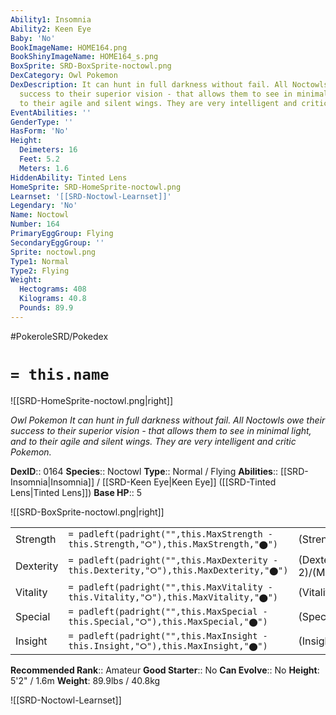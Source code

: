 ```yaml
---
Ability1: Insomnia
Ability2: Keen Eye
Baby: 'No'
BookImageName: HOME164.png
BookShinyImageName: HOME164_s.png
BoxSprite: SRD-BoxSprite-noctowl.png
DexCategory: Owl Pokemon
DexDescription: It can hunt in full darkness without fail. All Noctowls owe their
  success to their superior vision - that allows them to see in minimal light, and
  to their agile and silent wings. They are very intelligent and critic Pokemon.
EventAbilities: ''
GenderType: ''
HasForm: 'No'
Height:
  Deimeters: 16
  Feet: 5.2
  Meters: 1.6
HiddenAbility: Tinted Lens
HomeSprite: SRD-HomeSprite-noctowl.png
Learnset: '[[SRD-Noctowl-Learnset]]'
Legendary: 'No'
Name: Noctowl
Number: 164
PrimaryEggGroup: Flying
SecondaryEggGroup: ''
Sprite: noctowl.png
Type1: Normal
Type2: Flying
Weight:
  Hectograms: 408
  Kilograms: 40.8
  Pounds: 89.9
---
```


#PokeroleSRD/Pokedex

# `= this.name`

![[SRD-HomeSprite-noctowl.png|right]]

*Owl Pokemon*
*It can hunt in full darkness without fail. All Noctowls owe their success to their superior vision - that allows them to see in minimal light, and to their agile and silent wings. They are very intelligent and critic Pokemon.*

**DexID**:: 0164
**Species**:: Noctowl
**Type**:: Normal / Flying
**Abilities**:: [[SRD-Insomnia|Insomnia]] / [[SRD-Keen Eye|Keen Eye]] ([[SRD-Tinted Lens|Tinted Lens]])
**Base HP**:: 5

![[SRD-BoxSprite-noctowl.png|right]]

|           |                                                                                        |                                          |
| --------- | -------------------------------------------------------------------------------------- | ---------------------------------------- |
| Strength  | `= padleft(padright("",this.MaxStrength - this.Strength,"⭘"),this.MaxStrength,"⬤")`    | (Strength::2)/(MaxStrength::5)   |
| Dexterity | `= padleft(padright("",this.MaxDexterity - this.Dexterity,"⭘"),this.MaxDexterity,"⬤")` | (Dexterity:: 2)/(MaxDexterity::5) |
| Vitality  | `= padleft(padright("",this.MaxVitality - this.Vitality,"⭘"),this.MaxVitality,"⬤")`    | (Vitality::2)/(MaxVitality::4)   |
| Special   | `= padleft(padright("",this.MaxSpecial - this.Special,"⭘"),this.MaxSpecial,"⬤")`       | (Special::2)/(MaxSpecial::5)     |
| Insight   | `= padleft(padright("",this.MaxInsight - this.Insight,"⭘"),this.MaxInsight,"⬤")`       | (Insight::3)/(MaxInsight::6)     |

**Recommended Rank**:: Amateur
**Good Starter**:: No
**Can Evolve**:: No
**Height**: 5'2" / 1.6m
**Weight**: 89.9lbs / 40.8kg

![[SRD-Noctowl-Learnset]]